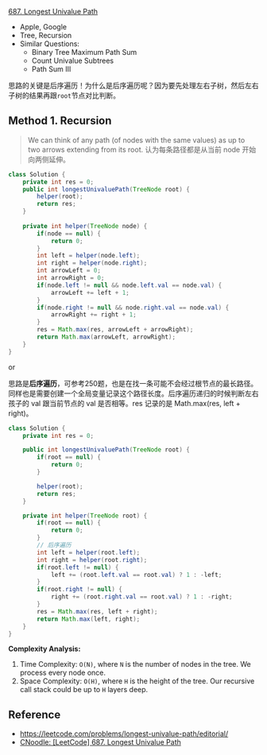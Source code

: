 [687. Longest Univalue Path](https://leetcode.com/problems/longest-univalue-path/)

* Apple, Google
* Tree, Recursion
* Similar Questions:
    * Binary Tree Maximum Path Sum
    * Count Univalue Subtrees
    * Path Sum III
    
思路的关键是后序遍历！为什么是后序遍历呢？因为要先处理左右子树，然后左右子树的结果再跟`root`节点对比判断。

## Method 1. Recursion
> We can think of any path (of nodes with the same values) as up to two arrows extending from its root. 认为每条路径都是从当前 node 开始向两侧延伸。
>

```java 
class Solution {
    private int res = 0;
    public int longestUnivaluePath(TreeNode root) {
        helper(root);
        return res;
    }
    
    private int helper(TreeNode node) {
        if(node == null) {  
            return 0;
        }
        int left = helper(node.left);
        int right = helper(node.right);
        int arrowLeft = 0;
        int arrowRight = 0;
        if(node.left != null && node.left.val == node.val) {
            arrowLeft += left + 1;
        }
        if(node.right != null && node.right.val == node.val) {
            arrowRight += right + 1;
        }
        res = Math.max(res, arrowLeft + arrowRight);
        return Math.max(arrowLeft, arrowRight);
    }
}
```

or

思路是**后序遍历**，可参考250题，也是在找一条可能不会经过根节点的最长路径。同样也是需要创建一个全局变量记录这个路径长度。后序遍历递归的时候判断左右孩子的 val 跟当前节点的 val 是否相等。res 记录的是 Math.max(res, left + right)。

```java
class Solution {
    private int res = 0;

    public int longestUnivaluePath(TreeNode root) {
        if(root == null) {
            return 0;
        }

        helper(root);
        return res;
    }

    private int helper(TreeNode root) {
        if(root == null) {
            return 0;
        }
        // 后序遍历
        int left = helper(root.left);
        int right = helper(root.right);
        if(root.left != null) {
            left += (root.left.val == root.val) ? 1 : -left;
        }
        if(root.right != null) {
            right += (root.right.val == root.val) ? 1 : -right;
        }
        res = Math.max(res, left + right);
        return Math.max(left, right);
    }
}
```
**Complexity Analysis:**
1. Time Complexity: `O(N)`, where `N` is the number of nodes in the tree. We process every node once.
2. Space Complexity: `O(H)`, where `H` is the height of the tree. Our recursive call stack could be up to `H` layers deep.


## Reference
* https://leetcode.com/problems/longest-univalue-path/editorial/
* [CNoodle: [LeetCode] 687. Longest Univalue Path](https://www.cnblogs.com/cnoodle/p/12515166.html)